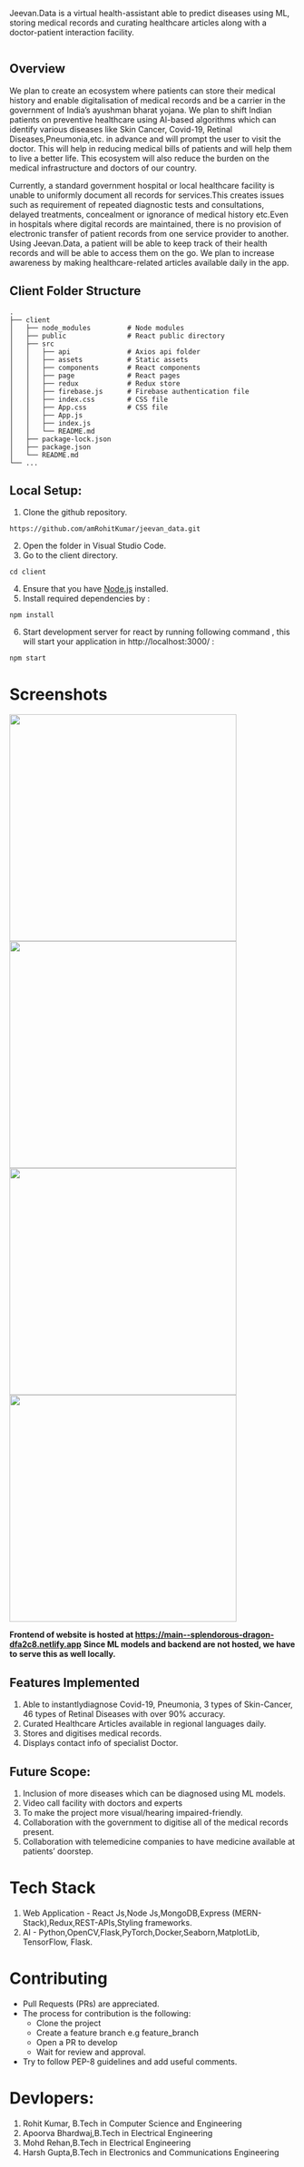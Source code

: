 Jeevan.Data is a virtual health-assistant able to predict diseases using ML, storing medical records and curating 
healthcare articles along with a doctor-patient interaction facility.

<p align="center">
<img href="https://github.com/shutupRohit/jeevan_data/blob/main/client/public/jeevan-data-logo.png" width="500"/>
</p>

## Overview

We plan to create an ecosystem where patients can store their medical history and
enable digitalisation of medical records and be a carrier in the government of
India’s ayushman bharat yojana. We plan to shift Indian patients on preventive
healthcare using AI-based algorithms which can identify various diseases like Skin
Cancer, Covid-19, Retinal Diseases,Pneumonia,etc. in advance and will prompt the user to visit the doctor.
This will help in reducing medical bills of patients and will help them to live a better
life. This ecosystem will also reduce the burden on the medical infrastructure and
doctors of our country.

Currently, a standard government hospital or local healthcare facility is unable to uniformly document all
records for services.This creates issues such as requirement of repeated diagnostic tests and consultations,
delayed treatments, concealment or ignorance of medical history etc.Even in hospitals where digital records
are maintained, there is no provision of electronic transfer of patient records from one service provider to
another. Using Jeevan.Data, a patient will be able to keep track of their health records and will be able to
access them on the go. We plan to increase awareness by making healthcare-related articles available daily in 
the app.

## Client Folder Structure
    
    .
    ├── client                   
    │   ├── node_modules         # Node modules
    │   ├── public               # React public directory
    │   ├── src                  
    │   │   ├── api              # Axios api folder
    │   │   ├── assets           # Static assets
    │   │   ├── components       # React components
    │   │   ├── page             # React pages
    │   │   ├── redux            # Redux store
    │   │   ├── firebase.js      # Firebase authentication file
    │   │   ├── index.css        # CSS file
    │   │   ├── App.css          # CSS file
    │   │   ├── App.js           
    │   │   ├── index.js         
    │   │   └── README.md             
    │   ├── package-lock.json         
    │   ├── package.json         
    │   └── README.md                           
    └── ...

## Local Setup:
1. Clone the github repository.
```
https://github.com/amRohitKumar/jeevan_data.git
```
2. Open the folder in Visual Studio Code.
3. Go to the client directory.
```
cd client
```
4. Ensure that you have [Node.js](https://nodejs.org/en/) installed.
5. Install required dependencies by :
```
npm install
```
6. Start development server for react by running following command , this will start your application in http://localhost:3000/ :
```
npm start
```
# Screenshots
<p align="left">
<img src="https://user-images.githubusercontent.com/78253058/199804419-fe771708-b43a-4147-8588-98ff147a6936.png" width="400"/>
<img src="https://user-images.githubusercontent.com/78253058/199804666-bf81f5e2-c682-46dc-a272-7ec0764b9c62.png" width="400"/>
<img src="https://user-images.githubusercontent.com/78253058/199804813-0f192745-62f2-4b28-a9c3-6a9be931ec26.png" width="400"/>
<img src="https://user-images.githubusercontent.com/78253058/199804946-5e68827e-86dd-4acf-a28c-9027cc4ab232.png" width="400"/>
</p>

**Frontend of website is hosted at https://main--splendorous-dragon-dfa2c8.netlify.app**
**Since ML models and backend are not hosted, we have to serve this as well locally.**


## Features Implemented

1. Able to instantlydiagnose Covid-19,  Pneumonia, 3 types of Skin-Cancer, 46 types of Retinal Diseases with over 90% accuracy.
2. Curated Healthcare Articles available in regional languages daily.
3. Stores and digitises medical records.
4. Displays contact info of specialist Doctor.


## Future Scope:
1. Inclusion of more diseases which can be diagnosed using ML models.  
2. Video call facility with doctors and experts
3. To make the project more visual/hearing impaired-friendly.  
4. Collaboration with the government to digitise all of the medical records  present.
5. Collaboration with telemedicine companies to have medicine available at patients’ doorstep.



# Tech Stack

1. Web Application - React Js,Node Js,MongoDB,Express (MERN-Stack),Redux,REST-APIs,Styling frameworks.
2. AI -  Python,OpenCV,Flask,PyTorch,Docker,Seaborn,MatplotLib, TensorFlow, Flask.

# Contributing
* Pull Requests (PRs) are appreciated.
* The process for contribution is the following:
  *  Clone the project
  *  Create a feature branch e.g feature_branch
  *  Open a PR to develop
  *  Wait for review and approval.
 * Try to follow PEP-8 guidelines and add useful comments.


# Devlopers:

1. Rohit Kumar, B.Tech in Computer Science and Engineering
2. Apoorva Bhardwaj,B.Tech in Electrical Engineering
3. Mohd Rehan,B.Tech in Electrical Engineering
4. Harsh Gupta,B.Tech in Electronics and Communications Engineering
